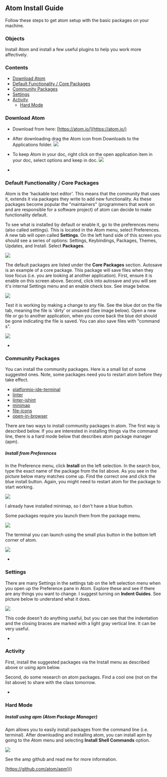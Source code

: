 ## Atom Install Guide
Follow these steps to get atom setup with the basic packages on your machine.

### Objects 
Install Atom and install a few useful plugins to help you work more affectively.

### Contents
- [Download Atom](#download-atom)
- [Default Functionality / Core Packages](#default-functionality--core-packages)
- [Community Packages](#community-packages)
- [Settings](#settings)
- [Activity](#activity)
	- [Hard Mode](#hard-mode) 	

### Download Atom
- Download from here: [https://atom.io/](https://atom.io/)
- After downloading drag the Atom icon from Downloads to the Applications folder. 
![](imgs/applications.png)
- To keep Atom in your doc, right click on the open application item in your doc, select options and keep in doc.
![](imgs/keep-in-doc.png)

-

### Default Functionality / Core Packages
Atom is the 'hackable text editor'. This means that the community that uses it, extends it via packages they write to add new functionality. As these packages become popular the "maintainers" (programmers that work on and are responsible for a software project) of atom can decide to make functionality default. 

To see what is installed by default or enable it, go to the preferences menu (also called settings). This is located in the Atom menu, select Preferences. A new tab will open called **Settings**. On the left hand side of this screen you should see a series of options: Settings, Keybindings, Packages, Themes, Updates, and Install. Select **Packages**.

![](imgs/atom-setting-pane.png)

The default packages are listed under the **Core Packages** section. Autosave is an example of a core package. This package will save files when they lose focus (i.e. you are looking at another application). First, ensure it is enable on this screen above. Second, click into autosave and you will see it's internal Settings menu and an enable check box. See image below.

![](imgs/autosave-enable.png)

Test it is working by making a change to any file. See the blue dot on the file tab, meaning the file is 'dirty' or unsaved (See image below). Open a new file or go to another application, when you come back the blue dot should be gone indicating the file is saved. You can also save files with "command s".

![](imgs/atom-blue-dot.png)

-

### Community Packages

You can install the community packages. Here is a small list of some suggested ones. Note, some packages need you to restart atom before they take effect.

- [platformio-ide-terminal](https://atom.io/packages/platformio-ide-terminal)
- [linter](https://atom.io/packages/linter)
- [linter-jshint](https://atom.io/packages/linter-jshint)
- [minimap](https://atom.io/packages/minimap)
- [file-icons](https://atom.io/packages/file-icons)
- [open-in-browser](https://atom.io/packages/open-in-browser)

There are two ways to install community packages in atom. The first way is described below. If you are interested in installing things via the command line, there is a hard mode below that describes atom package manager (apm).

##### Install from Preferences
In the Preference menu, click **Install** on the left selection. In the search box, type the exact name of the package from the list above. As you see in the picture below many matches come up. Find the correct one and click the blue install button. Again, you might need to restart atom for the package to start working.

![](imgs/atom-install.png)

I already have installed minimap, so I don't have a blue button. 

Some packages require you launch them from the package menu. 

![](imgs/atom-packages-menu.png)

The terminal you can launch using the small plus button in the bottom left corner of atom. 

![](imgs/atom-terminal-plus.png)

-

### Settings 
There are many Settings in the settings tab on the left selection menu when you open up the Preference pane in Atom. Explore these and see if there are any things you want to change. I suggest turning on **Indent Guides**. See picture below to understand what it does. 

![](imgs/atom-nested-func.png)

This code doesn't do anything useful, but you can see that the indentation and the closing braces are marked with a light gray vertical line. It can be very useful.
 
-
### Activity 
First, install the suggested packages via the Install menu as described above or using apm below. 

Second, do some research on atom packages. Find a cool one (not on the list above) to share with the class tomorrow.

-
### Hard Mode

##### Install using apm (Atom Package Manager)

Apm allows you to easily install packages from the command line (i.e. terminal). After downloading and installing atom, you can install apm by going to the Atom menu and selecting **Install Shell Commands** option.

![](imgs/atom-apm.png)

See the amp github and read me for more information.

[https://github.com/atom/apm]()